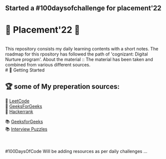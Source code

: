 ## Started a #100daysofchallenge for placement'22 

 # :gift: Placement'22 :gift:
<br>
This repository consists my daily learning contents with a short notes. 
The roadmap for this rpository has followed the path of 'cognizant: Digital Nurture program'.
About the material :: The material has been taken and combined from various different sources.
 
<br>
# 🚀 Getting Started
<br>



## 🏆 some of My preperation sources:
 
📒 [LeetCode](https://leetcode.com/)\
📒 [GeeksForGeeks](https://practice.geeksforgeeks.org/explore/?page=1)\
📒 [Hackerrank](https://www.hackerrank.com/)

📚 [GeeksforGeeks](https://www.geeksforgeeks.org/) \
📚 [Interview Puzzles](https://www.geeksforgeeks.org/category/puzzles/)

 <br><br>
#100DaysOfCode
Will be adding resources as per daily challenges ...

